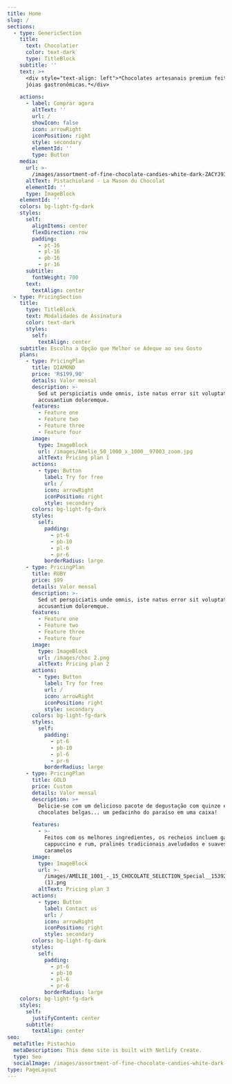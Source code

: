```yaml
---
title: Home
slug: /
sections:
  - type: GenericSection
    title:
      text: Chocolatier
      color: text-dark
      type: TitleBlock
    subtitle: ''
    text: >+
      <div style="text-align: left">*Chocolates artesanais premium feitos como
      jóias gastronômicas.*</div>

    actions:
      - label: Comprar agora
        altText: ''
        url: /
        showIcon: false
        icon: arrowRight
        iconPosition: right
        style: secondary
        elementId: ''
        type: Button
    media:
      url: >-
        /images/assortment-of-fine-chocolate-candies-white-dark-ZACYJ93-1200x800.jpg
      altText: Pistachioland - La Mason du Chocolat
      elementId: ''
      type: ImageBlock
    elementId: ''
    colors: bg-light-fg-dark
    styles:
      self:
        alignItems: center
        flexDirection: row
        padding:
          - pt-16
          - pl-16
          - pb-16
          - pr-16
      subtitle:
        fontWeight: 700
      text:
        textAlign: center
  - type: PricingSection
    title:
      type: TitleBlock
      text: Modalidades de Assinatura
      color: text-dark
      styles:
        self:
          textAlign: center
    subtitle: Escolha a Opção que Melhor se Adeque ao seu Gosto
    plans:
      - type: PricingPlan
        title: DIAMOND
        price: 'R$199,90'
        details: Valor mensal
        description: >-
          Sed ut perspiciatis unde omnis, iste natus error sit voluptatem
          accusantium doloremque.
        features:
          - Feature one
          - Feature two
          - Feature three
          - Feature four
        image:
          type: ImageBlock
          url: /images/Amelie_50_1000_x_1000__97003_zoom.jpg
          altText: Pricing plan 1
        actions:
          - type: Button
            label: Try for free
            url: /
            icon: arrowRight
            iconPosition: right
            style: secondary
        colors: bg-light-fg-dark
        styles:
          self:
            padding:
              - pt-6
              - pb-10
              - pl-6
              - pr-6
            borderRadius: large
      - type: PricingPlan
        title: RUBY
        price: $99
        details: Valor mensal
        description: >-
          Sed ut perspiciatis unde omnis, iste natus error sit voluptatem
          accusantium doloremque.
        features:
          - Feature one
          - Feature two
          - Feature three
          - Feature four
        image:
          type: ImageBlock
          url: /images/choc 2.png
          altText: Pricing plan 2
        actions:
          - type: Button
            label: Try for free
            url: /
            icon: arrowRight
            iconPosition: right
            style: secondary
        colors: bg-light-fg-dark
        styles:
          self:
            padding:
              - pt-6
              - pb-10
              - pl-6
              - pr-6
            borderRadius: large
      - type: PricingPlan
        title: GOLD
        price: Custom
        details: Valor mensal
        description: >+
          Delicie-se com um delicioso pacote de degustação com quinze excelentes
          chocolates belgas... um pedacinho do paraíso em uma caixa!

        features:
          - >-
            Feitos com os melhores ingredientes, os recheios incluem ganaches de
            cappuccino e rum, pralinés tradicionais aveludados e suaves,
            caramelos
        image:
          type: ImageBlock
          url: >-
            /images/AMELIE_1001_-_15_CHOCOLATE_SELECTION_Special__15392_zoom
            (1).png
          altText: Pricing plan 3
        actions:
          - type: Button
            label: Contact us
            url: /
            icon: arrowRight
            iconPosition: right
            style: secondary
        colors: bg-light-fg-dark
        styles:
          self:
            padding:
              - pt-6
              - pb-10
              - pl-6
              - pr-6
            borderRadius: large
    colors: bg-light-fg-dark
    styles:
      self:
        justifyContent: center
      subtitle:
        textAlign: center
seo:
  metaTitle: Pistachio
  metaDescription: This demo site is built with Netlify Create.
  type: Seo
  socialImage: /images/assortment-of-fine-chocolate-candies-white-dark-ZACYJ93-1200x800.jpg
type: PageLayout
---
```

